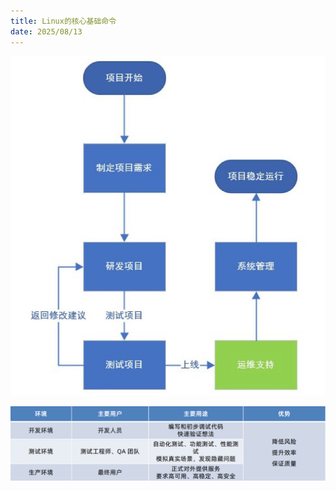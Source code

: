 ```yaml
---
title: Linux的核心基础命令
date: 2025/08/13
---
```


![image-20250813110231031](images/2-Base/image-20250813110231031.png)

![image-20250813110307562](images/2-Base/image-20250813110307562.png)